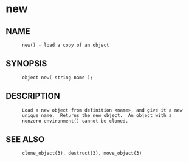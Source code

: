 # new
## NAME
          new() - load a copy of an object

## SYNOPSIS
          object new( string name );

## DESCRIPTION
          Load a new object from definition <name>, and give it a new
          unique name.  Returns the new object.  An object with a
          nonzero environment() cannot be cloned.

## SEE ALSO
          clone_object(3), destruct(3), move_object(3)
